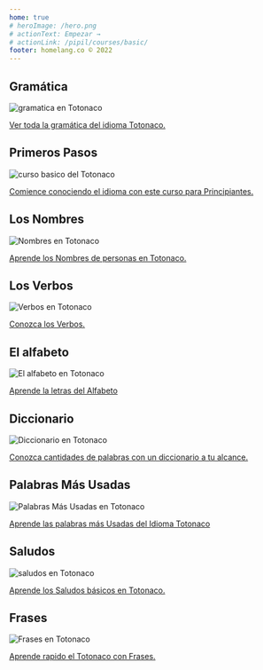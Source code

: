 ```yaml
---
home: true
# heroImage: /hero.png
# actionText: Empezar →
# actionLink: /pipil/courses/basic/
footer: homelang.co © 2022  
---
```


<div class="features">
  <div class="feature">
    <h2>Gramática </h2>
    <img src="/home/grammar.jpg" alt="gramatica en Totonaco">
    <p><a href="/mx/totonaco/grammar/guide/">Ver toda la gramática del idioma Totonaco.</a></p>
  </div>
  <div class="feature">
    <h2>Primeros Pasos</h2>
    <img src="/home/courses.jpg" alt="curso basico del Totonaco">
    <p><a href="/mx/totonaco/courses/basic/">Comience conociendo el idioma con este curso para Principiantes.</a></p>
  </div>
  <div class="feature">
    <h2>Los Nombres</h2>
    <img src="/home/people.jpg" alt="Nombres en Totonaco">
    <p><a href="/mx/totonaco/vocabulary/people/">Aprende los Nombres de personas en Totonaco.</a></p>
  </div>
   <div class="feature">
    <h2>Los Verbos </h2>
    <img src="/home/verbs.png" alt="Verbos en Totonaco">
    <p><a href="/mx/totonaco/grammar/verbs/">Conozca los Verbos.</a></p>
  </div>
  <div class="feature">
    <h2>El alfabeto</h2>
    <img src="/home/alphabet.jpg" alt="El alfabeto en Totonaco">
    <p><a href="/mx/totonaco/grammar/alphabet/">Aprende la letras del Alfabeto</a></p>
  </div>
     <div class="feature">
    <h2>Diccionario</h2>
    <img src="/home/dictionary.jpg" alt="Diccionario en Totonaco">
    <p><a href="/mx/totonaco/dictionary/">Conozca cantidades de palabras con un diccionario a tu alcance.</a></p>
  </div>
  <div class="feature">
    <h2>Palabras Más Usadas</h2>
    <img src="/home/more_used.jpg" alt="Palabras Más Usadas en Totonaco">
    <p><a href="/mx/totonaco/vocabulary/more_used/">Aprende las palabras más Usadas del Idioma Totonaco</a></p>
  </div>
    <div class="feature">
    <h2>Saludos</h2>
    <img src="/home/greetings.jpg" alt="saludos en Totonaco">
    <p><a href="/mx/totonaco/vocabulary/greetings/">Aprende los Saludos básicos en Totonaco.</a></p>
  </div>
   <div class="feature">
    <h2>Frases</h2>
    <img src="/home/phrases.jpg" alt="Frases en Totonaco">
    <p><a href="/mx/totonaco/vocabulary/phrases/">Aprende rapido el Totonaco con Frases.</a></p>
  </div>
</div>

<!-- <counter/> -->